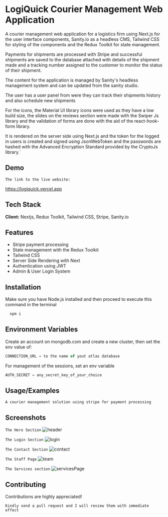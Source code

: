 # LogiQuick Courier Management  Web Application
A courier management web application for a logistics firm using Next.js for the user interface components, Sanity.io as a headless CMS, Tailwind CSS for styling of the components and the Redux Toolkit for state management.

Payments for shipments are processed with Stripe and successful shipments are saved to the database attached with details of the shipment made and a tracking number assigned to the customer to monitor the status of their shipment.

The content for the application is managed by Sanity's headless management system and can be updated from the sanity studio. 

The user has a user panel from were they can track their shipments history and also schedule new shipments

For the icons, the Material UI library icons were used as they have a low build size, the slides on the reviews section were made with the Swiper Js library and the validation of forms are done with the aid of the react-hook-form library.

It is rendered on the server side using Next.js and the token for the logged in users is created and signed using JsonWebToken and the passwords are hashed with the Advanced Encryption Standard provided by the CryptoJs library.`

## Demo

`The link to the live website:`

https://logiquick.vercel.app
## Tech Stack

**Client:** Nextjs, Redux Toolkit, Tailwind CSS, Stripe, Sanity.io

## Features

- Stripe payment processing
- State management with the Redux Toolkit
- Tailwind CSS
- Server Side Rendering with Next
- Authentication using JWT
- Admin & User Login System




## Installation

Make sure you have Node.js installed and then proceed to execute this command in the terminal

```bash
  npm i
```
    
## Environment Variables

Create an account on mongodb.com and create a new cluster, then set the env value of:

```javascript
CONNECTION_URL = to the name of yout atlas database

```

For management of the sessions, set an env variable

```javascript
AUTH_SECRET = any_secret_key_of_your_choice

```


## Usage/Examples

`A courier management solution using stripe for payment processing`
## Screenshots
`The Hero Section`
![header](https://user-images.githubusercontent.com/84836053/183034832-82920166-9bdb-49fe-b5d3-a0b44952ec6c.png)

`The Login Section`
![login](https://user-images.githubusercontent.com/84836053/183034975-c83670d4-7254-4c38-8a95-84118a57ed68.png)


`The Contact Section`
![contact](https://user-images.githubusercontent.com/84836053/183035024-4c91a13a-3f3f-4f2a-9266-98721804f102.png)



`The Staff Page`
![team](https://user-images.githubusercontent.com/84836053/183035109-fe447b74-5d12-4c59-8bb6-c09d46f38356.png)


`The Services section`
![servicesPage](https://user-images.githubusercontent.com/84836053/183035173-6ca98f51-80d6-4e37-bf88-7b137c6d335d.png)


## Contributing

Contributions are highly appreciated!

`Kindly send a pull request and I will review them with immediate effect`

